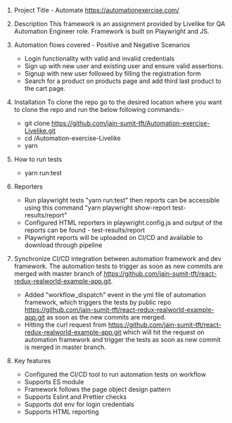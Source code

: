 1. Project Title - Automate https://automationexercise.com/

2. Description
   This framework is an assignment provided by Livelike for QA Automation Engineer role. Framework is built on Playwright and JS.

3. Automation flows covered - Positive and Negative Scenarios

   - Login functionality with valid and invalid credentials
   - Sign up with new user and existing user and ensure valid assertions.
   - Signup with new user followed by filling the registration form
   - Search for a product on products page and add third last product to the cart page.

4. Installation
   To clone the repo go to the desired location where you want to clone the repo and run the below following commands:-

   - git clone https://github.com/jain-sumit-tft/Automation-exercise-Livelike.git
   - cd /Automation-exercise-Livelike
   - yarn

5. How to run tests

   - yarn run:test

6. Reporters

   - Run playwright tests "yarn run:test" then reports can be accessible using this command "yarn playwright show-report test-results/report"
   - Configured HTML reporters in playwright.config.js and output of the reports can be found - test-results/report
   - Playwright reports will be uploaded on CI/CD and available to download through pipeline

7. Synchronize CI/CD integration between automation framework and dev framework.
   The automation tests to trigger as soon as new commits are merged with master branch of https://github.com/jain-sumit-tft/react-redux-realworld-example-app.git.

   - Added "workflow_dispatch" event in the yml file of automation framework, which triggers the tests by public repo https://github.com/jain-sumit-tft/react-redux-realworld-example-app.git as soon as the new commits are merged.
   - Hitting the curl request from https://github.com/jain-sumit-tft/react-redux-realworld-example-app.git which will hit the request on automation framework and trigger the tests as soon as new commit is merged in master branch.

8. Key features

   - Configured the CI/CD tool to run automation tests on workflow
   - Supports ES module
   - Framework follows the page object design pattern
   - Supports Eslint and Prettier checks
   - Supports dot env for login credentials
   - Supports HTML reporting
